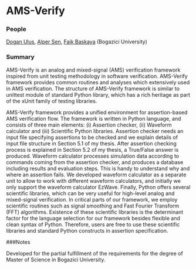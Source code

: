 AMS-Verify
==========

### People

  [Dogan Ulus](http://doganulus.com), [Alper Sen](http://www.cmpe.boun.edu.tr/~sen/), [Faik Baskaya](http://esaki.ee.boun.edu.tr/~baskaya/) (Bogazici University)

### Summary

AMS-Verify is an analog and mixed-signal (AMS) verification framework inspired from unit testing methodology in software verification. AMS-Verify framework provides common routines and analyses which extensively used in AMS verification. The structure of AMS-Verify framework is similar to unittest module of standard Python library, which has a rich heritage as part of the xUnit family of testing libraries.

AMS-Verify framework provides a unified environment for assertion-based AMS verification flow. The framework is written in Python language, and consists of three main elements: (i) Assertion checker, (ii) Waveform calculator and (iii) Scientific Python libraries. Assertion checker needs an input file specifying assertions to be checked and we explain details of input file structure in Section 5.1 of my thesis. After assertion checking process is explained in Section 5.2  of my thesis, a True/False answer is produced. Waveform calculator processes simulation data according to commands coming from the assertion checker, and produces a database including results and evaluation steps. This is handy to understand why and where an assertion fails. We developed waveform calculator as a separate unit to allow to work with different waveform calculators, and initially we only support the waveform calculator EzWave. Finally, Python offers several scientific libraries, which can be very useful for high-level analog and mixed-signal verification. In critical parts of our framework, we employ scientific routines such as signal smoothing and Fast Fourier Transform (FFT) algorithms. Existence of these scientific libraries is the determinant factor for the language selection for our framework besides flexible and clean syntax of Python. Therefore, users are free to use these scientific libraries and standard Python constructs in assertion specification.

###Notes

Developed for the partial fulfillment of the requirements for the degree of Master of Science in Bogazici University.
